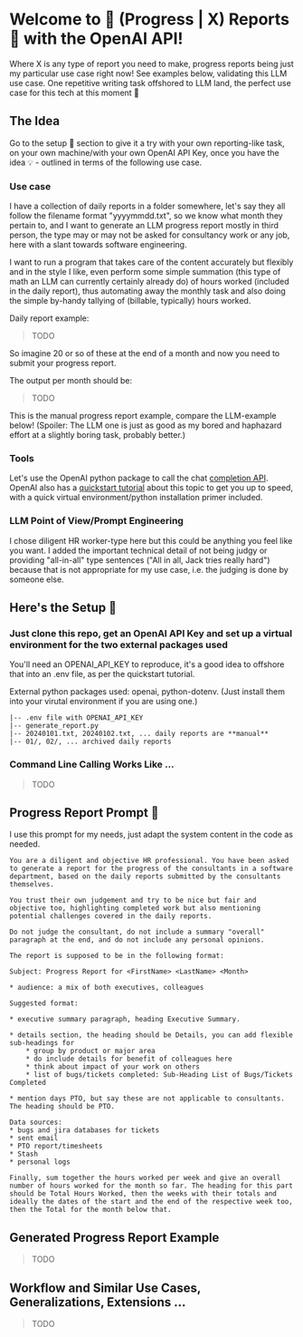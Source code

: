 # Welcome to :paperclip: (Progress | X) Reports :paperclip: with the OpenAI API!

Where X is any type of report you need to make, progress reports being just my particular use case right now! See examples below, validating this LLM use case. One repetitive writing task offshored to LLM land, the perfect use case for this tech at this moment :rabbit2:

## The Idea

Go to the setup :wrench: section to give it a try with your own reporting-like task, on your own machine/with your own OpenAI API Key, once you have the idea :bulb: - outlined in terms of the following use case.

### Use case

I have a collection of daily reports in a folder somewhere, let's say they all follow the filename format "yyyymmdd.txt", so we know what month they pertain to, and I want to generate an LLM progress report mostly in third person, the type may or may not be asked for consultancy work or any job, here with a slant towards software engineering. 

I want to run a program that takes care of the content accurately but flexibly and in the style I like, even perform some simple summation (this type of math an LLM can currently certainly already do) of hours worked (included in the daily report), thus automating away the monthly task and also doing the simple by-handy tallying of (billable, typically) hours worked.

Daily report example:

> TODO

So imagine 20 or so of these at the end of a month and now you need to submit your progress report. 

The output per month should be:

> TODO

This is the manual progress report example, compare the LLM-example below! (Spoiler: The LLM one is just as good as my bored and haphazard effort at a slightly boring task, probably better.)

### Tools

Let's use the OpenAI python package to call the chat [completion API](https://platform.openai.com/docs/api-reference/chat). OpenAI also has a [quickstart tutorial](https://platform.openai.com/docs/quickstart?context=python) about this topic to get you up to speed, with a quick virtual environment/python installation primer included.

### LLM Point of View/Prompt Engineering

I chose diligent HR worker-type here but this could be anything you feel like you want. I added the important technical detail of not being judgy or providing "all-in-all" type sentences ("All in all, Jack tries really hard") because that is not appropriate for my use case, i.e. the judging is done by someone else.

## Here's the Setup :wrench:

### Just clone this repo, get an OpenAI API Key and set up a virtual environment for the two external packages used

You'll need an OPENAI_API_KEY to reproduce, it's a good idea to offshore that into an .env file, as per the quickstart tutorial.

External python packages used: openai, python-dotenv. (Just install them into your virutal environment if you are using one.)

```
|-- .env file with OPENAI_API_KEY
|-- generate_report.py
|-- 20240101.txt, 20240102.txt, ... daily reports are **manual**
|-- 01/, 02/, ... archived daily reports
```

### Command Line Calling Works Like ...

> TODO

## Progress Report Prompt :postbox:

I use this prompt for my needs, just adapt the system content in the code as needed.

```
You are a diligent and objective HR professional. You have been asked to generate a report for the progress of the consultants in a software department, based on the daily reports submitted by the consultants themselves. 
             
You trust their own judgement and try to be nice but fair and objective too, highlighting completed work but also mentioning potential challenges covered in the daily reports.

Do not judge the consultant, do not include a summary "overall" paragraph at the end, and do not include any personal opinions.

The report is supposed to be in the following format:

Subject: Progress Report for <FirstName> <LastName> <Month> 

* audience: a mix of both executives, colleagues

Suggested format:

* executive summary paragraph, heading Executive Summary.

* details section, the heading should be Details, you can add flexible sub-headings for
    * group by product or major area
    * do include details for benefit of colleagues here
    * think about impact of your work on others
    * list of bugs/tickets completed: Sub-Heading List of Bugs/Tickets Completed

* mention days PTO, but say these are not applicable to consultants. The heading should be PTO.

Data sources:
* bugs and jira databases for tickets
* sent email
* PTO report/timesheets
* Stash
* personal logs
    
Finally, sum together the hours worked per week and give an overall number of hours worked for the month so far. The heading for this part should be Total Hours Worked, then the weeks with their totals and ideally the dates of the start and the end of the respective week too, then the Total for the month below that.
```

## Generated Progress Report Example

> TODO

## Workflow and Similar Use Cases, Generalizations, Extensions ...

> TODO